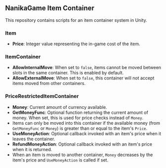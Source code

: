 ## NanikaGame Item Container

This repository contains scripts for an item container system in Unity.

### Item

- **Price**: Integer value representing the in-game cost of the item.

### ItemContainer

- **AllowInternalMove**: When set to `false`, items cannot be moved between slots in the same container. This is enabled by default.
- **AllowExternalMove**: When set to `false`, this container will not accept
  items moved from other containers.

### PriceRestrictedItemContainer

- **Money**: Current amount of currency available.
- **GetMoneyFunc**: Optional function returning the current amount of money. When set, this is used for price checks instead of `Money`.
- Items can only be moved into this container if the available money (from `GetMoneyFunc` or `Money`) is greater than or equal to the item's `Price`.
- **UseMoneyAction**: Optional callback invoked with an item's price when it leaves the container.
- **RefundMoneyAction**: Optional callback invoked with an item's price when it is returned.
- When an item is moved to another container, `Money` decreases by the item's price and `UseMoneyAction` is called if set.
